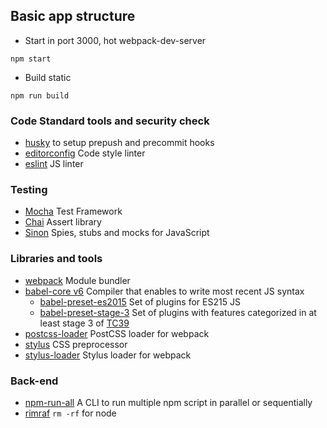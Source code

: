 ## Basic app structure

- Start in port 3000, hot webpack-dev-server

`npm start`

- Build static

`npm run build`

### Code Standard tools and security check
- [husky](https://github.com/typicode/husky) to setup prepush and precommit hooks 
- [editorconfig](http://editorconfig.org/) Code style linter
- [eslint](https://github.com/eslint/eslint) JS linter

### Testing
- [Mocha](https://mochajs.org/) Test Framework
- [Chai](http://chaijs.com/) Assert library
- [Sinon](http://sinonjs.org/) Spies, stubs and mocks for JavaScript

### Libraries and tools
- [webpack](https://github.com/webpack/webpack) Module bundler
- [babel-core v6](https://github.com/babel/babel/tree/master/packages/babel-core) Compiler that enables to write most recent JS syntax
  - [babel-preset-es2015](https://babeljs.io/docs/plugins/preset-es2015/) Set of plugins for ES215 JS
  - [babel-preset-stage-3](https://babeljs.io/docs/plugins/preset-stage-3/) Set of plugins with features categorized in at least  stage 3 of [TC39](https://github.com/tc39/proposals)
- [postcss-loader](https://github.com/postcss/postcss-loader) PostCSS loader for webpack
- [stylus](https://github.com/stylus/stylus) CSS preprocessor
- [stylus-loader](https://github.com/shama/stylus-loader) Stylus loader for webpack

### Back-end
- [npm-run-all](https://github.com/mysticatea/npm-run-all) A CLI to run multiple npm script in parallel or sequentially 
- [rimraf](https://github.com/isaacs/rimraf) `rm -rf` for node